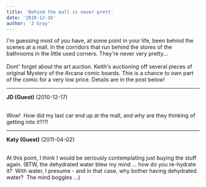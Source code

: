 ```yaml
---
title: 'Behind the mall is never prett'
date: '2010-12-16'
author: 'J Gray'
---
```


I'm guessing most of you have, at some point in your life, been behind the scenes at a mall. In the corridors that run behind the stores of the bathrooms in the little used corners. They're never very pretty...<br><br>Dont' forget about the art auction. Keith's auctioning off several pieces of original Mystery of the Arcana comic boards. This is a chance to own part of the comic for a very low price. Details are in the post below!<br>

---
**JD (Guest)** (2010-12-17)

<br> Wow!&nbsp; How did my last car end up at the mall, and why are they thinking of getting into it?!?!<br>

---
**Katy (Guest)** (2011-04-02)

<br> At this point, I think I would be seriously contemplating just buying the stuff again. (BTW, the dehydrated water blew my mind ... how do you re-hydrate it? &nbsp;With water, I presume - and in that case, why bother having dehydrated water? &nbsp;The mind boggles ...)

